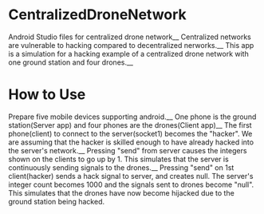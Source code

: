 # CentralizedDroneNetwork
Android Studio files for centralized drone network__
Centralized networks are vulnerable to hacking compared to decentralized nerworks.__
This app is a simulation for a hacking example of a centralized drone network with one ground station and four drones.__

# How to Use
Prepare five mobile devices supporting android.__
One phone is the ground station(Server app) and four phones are the drones(Client app)__
The first phone(client) to connect to the server(socket1) becomes the "hacker". We are assuming that the hacker is skilled enough to have already hacked into the server's network.__
Pressing "send" from server causes the integers shown on the clients to go up by 1. This simulates that the server is continuously sending signals to the drones.__
Pressing "send" on 1st client(hacker) sends a hack signal to server, and creates null. The server's integer count becomes 1000 and the signals sent to drones become "null". This simulates that the drones have now become hijacked due to the ground station being hacked.
